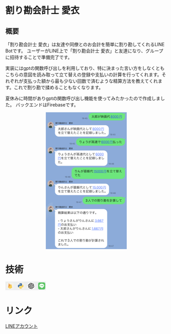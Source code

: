 # 割り勘会計士 愛衣

## 概要
「割り勘会計士 愛衣」は友達や同僚とのお会計を簡単に割り勘してくれるLINE Botです。
ユーザーがLINE上で「割り勘会計士 愛衣」と友達になり、グループに招待することで準備完了です。

実装にはgptの関数呼び出しを利用しており、特に決まった言い方をしなくともこちらの意図を読み取って立て替えの登録や支払いの計算を行ってくれます。それぞれが支払った額から最も少ない回数で済むような精算方法を教えてくれます。これで割り勘で揉めることもなくなります。

夏休みに時間がありgptの関数呼び出し機能を使ってみたかったので作成しました。
バックエンドはFirebaseです。

<div style="text-align: center;">
  <img src="/images/warikanbot-line.JPG" width="50%" />
</div>

# 技術
<img src="/images/skills.png" width="25%" />

# リンク
[LINEアカウント](https://liff.line.me/1645278921-kWRPP32q/?accountId=671hezvm)
